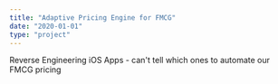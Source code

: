 ```yaml
---
title: "Adaptive Pricing Engine for FMCG"
date: "2020-01-01"
type: "project"
---
```


Reverse Engineering iOS Apps - can't tell which ones to automate our FMCG pricing 
